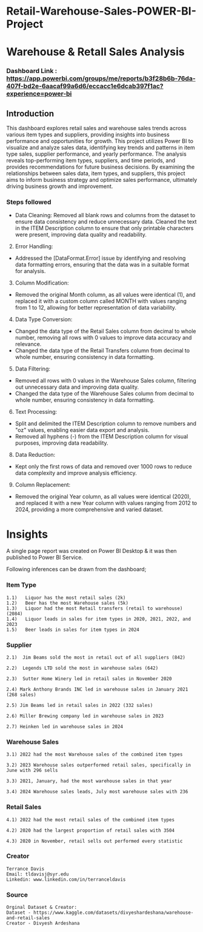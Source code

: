 # Retail-Warehouse-Sales-POWER-BI-Project

# Warehouse & RetaIl Sales Analysis

### Dashboard Link : https://app.powerbi.com/groups/me/reports/b3f28b6b-76da-407f-bd2e-6aacaf99a6d6/eccacc1e6dcab397f1ac?experience=power-bi

## Introduction

This dashboard explores retail sales and warehouse sales trends across various item types and suppliers, providing insights into business performance and opportunities for growth. This project utilizes Power BI to visualize and analyze sales data, identifying key trends and patterns in item type sales, supplier performance, and yearly performance. The analysis reveals top-performing item types, suppliers, and time periods, and provides recommendations for future business decisions. By examining the relationships between sales data, item types, and suppliers, this project aims to inform business strategy and optimize sales performance, ultimately driving business growth and improvement.


### Steps followed 

- Data Cleaning:
Removed all blank rows and columns from the dataset to ensure data consistency and reduce unnecessary data.
Cleaned the text in the ITEM Description column to ensure that only printable characters were present, improving data quality and readability.

2. Error Handling:
* Addressed the [DataFormat.Error] issue by identifying and resolving data formatting errors, ensuring that the data was in a suitable format for analysis.
3. Column Modification:
* Removed the original Month column, as all values were identical (1), and replaced it with a custom column called MONTH with values ranging from 1 to 12, allowing for better representation of data variability.
4. Data Type Conversion:
* Changed the data type of the Retail Sales column from decimal to whole number, removing all rows with 0 values to improve data accuracy and relevance.
* Changed the data type of the Retail Transfers column from decimal to whole number, ensuring consistency in data formatting.
5. Data Filtering:
* Removed all rows with 0 values in the Warehouse Sales column, filtering out unnecessary data and improving data quality.
* Changed the data type of the Warehouse Sales column from decimal to whole number, ensuring consistency in data formatting.
6. Text Processing:
* Split and delimited the ITEM Description column to remove numbers and "oz" values, enabling easier data export and analysis.
* Removed all hyphens (-) from the ITEM Description column for visual purposes, improving data readability.
8. Data Reduction:
* Kept only the first rows of data and removed over 1000 rows to reduce data complexity and improve analysis efficiency.
9. Column Replacement:
* Removed the original Year column, as all values were identical (2020), and replaced it with a new Year column with values ranging from 2012 to 2024, providing a more comprehensive and varied dataset.

 

# Insights

A single page report was created on Power BI Desktop & it was then published to Power BI Service.

Following inferences can be drawn from the dashboard;

 

### Item Type
    1.1)   Liquor has the most retail sales (2k)
    1.2)   Beer has the most Warehouse sales (5k)
    1.3)   Liquor had the most Retail transfers (retail to warehouse) (2084)
    1.4)   Liquor leads in sales for item types in 2020, 2021, 2022, and 2023
    1.5)   Beer leads in sales for item types in 2024
 

 
 ### Supplier
 
    2.1)  Jim Beams sold the most in retail out of all suppliers (842)
 
    2.2)  Legends LTD sold the most in warehouse sales (642)
 
    2.3)  Sutter Home Winery led in retail sales in November 2020
 
    2.4) Mark Anthony Brands INC led in warehouse sales in January 2021 (268 sales)
 
    2.5) Jim Beams led in retail sales in 2022 (332 sales)
    
    2.6) Miller Brewing company led in warehouse sales in 2023

    2.7) Heinken led in warehouse sales in 2024


### Warehouse Sales

    3.1) 2022 had the most Warehouse sales of the combined item types

    3.2) 2023 Warehouse sales outperformed retail sales, specifically in June with 296 sells
       
    3.3) 2021, January, had the most warehouse sales in that year

    3.4) 2024 Warehouse sales leads, July most warehouse sales with 236
    

### Retail Sales

    4.1) 2022 had the most retail sales of the combined item types

    4.2) 2020 had the largest proportion of retail sales with 3504

    4.3) 2020 in November, retail sells out performed every statistic

### Creator
    Terrance Davis
    Email: tldavisj@syr.edu
    Linkedin: www.linkedin.com/in/terranceldavis
 
    
### Source
    Orginal Dataset & Creator: 
    Dataset - https://www.kaggle.com/datasets/divyeshardeshana/warehouse-and-retail-sales
    Creator - Divyesh Ardeshana
 
